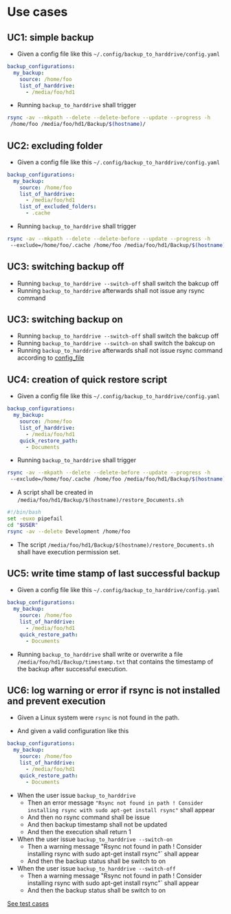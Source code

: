 # Use cases

## UC1: simple backup

* Given a config file like this `~/.config/backup_to_harddrive/config.yaml`

```yaml
backup_configurations:
  my_backup:
    source: /home/foo
    list_of_harddrive:
      - /media/foo/hd1
```

* Running `backup_to_harddrive` shall trigger

```bash
rsync -av --mkpath --delete --delete-before --update --progress -h
 /home/foo /media/foo/hd1/Backup/$(hostname)/
```

## UC2: excluding folder

* Given a config file like this `~/.config/backup_to_harddrive/config.yaml`

```yaml
backup_configurations:
  my_backup:
    source: /home/foo
    list_of_harddrive:
      - /media/foo/hd1
    list_of_excluded_folders:
      - .cache
```

* Running `backup_to_harddrive` shall trigger

```bash
rsync -av --mkpath --delete --delete-before --update --progress -h
 --exclude=/home/foo/.cache /home/foo /media/foo/hd1/Backup/$(hostname)/
```

## UC3: switching backup off

* Running `backup_to_harddrive --switch-off` shall switch the bakcup off
* Running `backup_to_harddrive` afterwards shall not issue any rsync command

## UC3: switching backup on

* Running `backup_to_harddrive --switch-off` shall switch the bakcup off
* Running `backup_to_harddrive --switch-on` shall switch the bakcup on
* Running `backup_to_harddrive` afterwards shall not issue rsync command
 according to [config_file](~/.config/backup_to_harddrive/config.yaml)

## UC4: creation of quick restore script

* Given a config file like this `~/.config/backup_to_harddrive/config.yaml`

```yaml
backup_configurations:
  my_backup:
    source: /home/foo
    list_of_harddrive:
      - /media/foo/hd1
    quick_restore_path:
      - Documents
```

* Running `backup_to_harddrive` shall trigger

```bash
rsync -av --mkpath --delete --delete-before --update --progress -h
 --exclude=/home/foo/.cache /home/foo /media/foo/hd1/Backup/$(hostname)/
```

* A script shall be created in `/media/foo/hd1/Backup/$(hostname)/restore_Documents.sh`

```bash
#!/bin/bash
set -euxo pipefail
cd "$USER"
rsync -av --delete Development /home/foo
```

* The script `/media/foo/hd1/Backup/$(hostname)/restore_Documents.sh` shall have
execution permission set.

## UC5: write time stamp of last successful backup

* Given a config file like this `~/.config/backup_to_harddrive/config.yaml`

```yaml
backup_configurations:
  my_backup:
    source: /home/foo
    list_of_harddrive:
      - /media/foo/hd1
    quick_restore_path:
      - Documents
```

* Running `backup_to_harddrive` shall write or overwrite a file
`/media/foo/hd1/Backup/timestamp.txt` that contains the timestamp of the backup
 after successful execution.

## UC6: log warning or error if rsync is not installed and prevent execution

* Given a Linux system were `rsync` is not found in the path.

* And given a valid configuration like this

```yaml
backup_configurations:
  my_backup:
    source: /home/foo
    list_of_harddrive:
      - /media/foo/hd1
    quick_restore_path:
      - Documents
```

* When the user issue `backup_to_harddrive`
  * Then an error message `"Rsync not found in path ! Consider installing rsync
   with sudo apt-get install rsync"` shall appear
  * And then no rsync command shall be issue
  * And then backup timestamp shall not be updated
  * And then the execution shall return 1
* When the user issue `backup_to_harddrive --switch-on`
  * Then a warning message "Rsync not found in path ! Consider installing rsync
   with sudo apt-get install rsync"` shall appear
  * And then the backup status shall be switch to on
* When the user issue `backup_to_harddrive --switch-off`
  * Then a warning message "Rsync not found in path ! Consider installing rsync
   with sudo apt-get install rsync"` shall appear
  * And then the backup status shall be switch to on

[See test cases](validation/usecase_6_test_list.txt)
